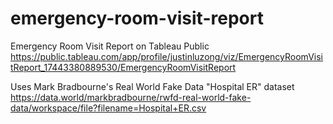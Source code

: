# emergency-room-visit-report
Emergency Room Visit Report on Tableau Public
https://public.tableau.com/app/profile/justinluzong/viz/EmergencyRoomVisitReport_17443380889530/EmergencyRoomVisitReport

Uses Mark Bradbourne's Real World Fake Data "Hospital ER" dataset
https://data.world/markbradbourne/rwfd-real-world-fake-data/workspace/file?filename=Hospital+ER.csv
